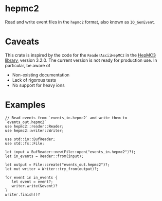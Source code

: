 # hepmc2

Read and write event files in the `hepmc2` format, also known as
`IO_GenEvent`.

# Caveats

This crate is inspired by the code for the `ReaderAsciiHepMC2` in the
[HepMC3 library](https://gitlab.cern.ch/hepmc/HepMC), version
3.2.0. The current version is not ready for production use. In
particular, be aware of

- Non-existing documentation
- Lack of rigorous tests
- No support for heavy ions

# Examples

```rust,no_run
// Read events from `events_in.hepmc2` and write them to `events_out.hepmc2`
use hepmc2::reader::Reader;
use hepmc2::writer::Writer;

use std::io::BufReader;
use std::fs::File;

let input = BufReader::new(File::open("events_in.hepmc2")?);
let in_events = Reader::from(input);

let output = File::create("events_out.hepmc2")?;
let mut writer = Writer::try_from(output)?;

for event in in_events {
   let event = event?;
   writer.write(&event)?
}
writer.finish()?
```
